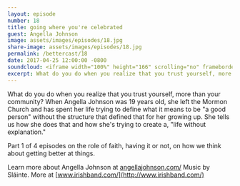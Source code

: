 ```yaml
---
layout: episode
number: 18
title: going where you're celebrated
guest: Angella Johnson
image: assets/images/episodes/18.jpg
share-image: assets/images/episodes/18.jpg
permalink: /bettercast/18
date: 2017-04-25 12:00:00 -0800
soundcloud: <iframe width="100%" height="166" scrolling="no" frameborder="no" src="https://w.soundcloud.com/player/?url=https%3A//api.soundcloud.com/tracks/319587505&amp;color=ff5500&amp;auto_play=false&amp;hide_related=false&amp;show_comments=true&amp;show_user=true&amp;show_reposts=false"></iframe>
excerpt: What do you do when you realize that you trust yourself, more than your community? When Angella Johnson was 19 years old, she left the Mormon Church and has spent her life trying to define what it means to be "a good person" without the structure that defined that for her growing up.
---
```


What do you do when you realize that you trust yourself, more than your community? When Angella Johnson was 19 years old, she left the Mormon Church and has spent her life trying to define what it means to be "a good person" without the structure that defined that for her growing up. She tells us how she does that and how she's trying to create a, "life without explanation."

Part 1 of 4 episodes on the role of faith, having it or not, on how we think about getting better at things.

Learn more about Angella Johnson at [angellajohnson.com/](http://angellajohnson.com/)
Music by Sláinte. More at [www.irishband.com/](http://www.irishband.com/)
